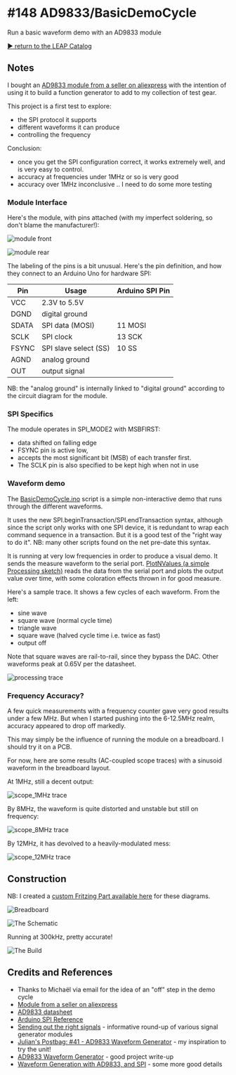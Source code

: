 # #148 AD9833/BasicDemoCycle

Run a basic waveform demo with an AD9833 module

[:arrow_forward: return to the LEAP Catalog](http://leap.tardate.com)

## Notes

I bought an
[AD9833 module from a seller on aliexpress](http://www.aliexpress.com/item/E74-Free-Shipping-Programmable-Microprocessors-AD9833-Sine-Square-Wave-DDS-Signal-Generator-Module/32436878279.html)
with the intention of using it to build a function generator to add to my collection of test gear.

This project is a first test to explore:
* the SPI protocol it supports
* different waveforms it can produce
* controlling the frequency

Conclusion:
* once you get the SPI configuration correct, it works extremely well, and is very easy to control.
* accuracy at frequencies under 1MHz or so is very good
* accuracy over 1MHz inconclusive .. I need to do some more testing

### Module Interface

Here's the module, with pins attached (with my imperfect soldering, so don't blame the manufacturer!):

![module front](./assets/module_front.jpg?raw=true)

![module rear](./assets/module_rear.jpg?raw=true)

The labeling of the pins is a bit unusual. Here's the pin definition, and how they connect to an Arduino Uno for hardware SPI:

| Pin    | Usage                 | Arduino SPI Pin |
|--------|-----------------------|-----------------|
| VCC    | 2.3V to 5.5V          |                 |
| DGND   | digital ground        |                 |
| SDATA  | SPI data (MOSI)       | 11 MOSI         |
| SCLK   | SPI clock             | 13 SCK          |
| FSYNC  | SPI slave select (SS) | 10 SS           |
| AGND   | analog ground         |                 |
| OUT    | output signal         |                 |

NB: the "analog ground" is internally linked to "digital ground" according to the circuit diagram for the module.

### SPI Specifics

The module operates in SPI_MODE2 with MSBFIRST:
* data shifted on falling edge
* FSYNC pin is active low,
* accepts the most significant bit (MSB) of each transfer first.
* The SCLK pin is also specified to be kept high when not in use


### Waveform demo

The [BasicDemoCycle.ino](./BasicDemoCycle.ino) script is a simple non-interactive demo that runs through the different waveforms.

It uses the new SPI.beginTransaction/SPI.endTransaction syntax, although since the script only works with one SPI device,
it is redundant to wrap each command sequence in a transaction. But it is a good test of the "right way to do it".
NB: many other scripts found on the net pre-date this syntax.

It is running at very low frequencies in order to produce a visual demo. It sends the measure waveform to the serial port.
[PlotNValues (a simple Processing sketch)](../../../processing/PlotNValues) reads the data from the serial port and plots the output value over time, with some coloration effects thrown in for good measure.

Here's a sample trace. It shows a few cycles of each waveform. From the left:
* sine wave
* square wave (normal cycle time)
* triangle wave
* square wave (halved cycle time i.e. twice as fast)
* output off

Note that square waves are rail-to-rail, since they bypass the DAC. Other waveforms peak at 0.65V per the datasheet.

![processing trace](./assets/processing_trace.png?raw=true)

### Frequency Accuracy?

A few quick measurements with a frequency counter gave very good results under a few MHz.
But when I started pushing into the 6-12.5MHz realm, accuracy appeared to drop off markedly.

This may simply be the influence of running the module on a breadboard. I should try it on a PCB.

For now, here are some results (AC-coupled scope traces) with a sinusoid waveform in the breadboard layout.

At 1MHz, still a decent output:

![scope_1MHz trace](./assets/scope_1MHz.gif?raw=true)

By 8MHz, the waveform is quite distorted and unstable but still on frequency:

![scope_8MHz trace](./assets/scope_8MHz.gif?raw=true)

By 12MHz, it has devolved to a heavily-modulated mess:

![scope_12MHz trace](./assets/scope_12MHz.gif?raw=true)


## Construction

NB: I created a
[custom Fritzing Part available here](../../../FritzingParts/AD9833_Module) for these diagrams.

![Breadboard](./assets/BasicDemoCycle_bb.jpg?raw=true)

![The Schematic](./assets/BasicDemoCycle_schematic.jpg?raw=true)

Running at 300kHz, pretty accurate!

![The Build](./assets/BasicDemoCycle_build.jpg?raw=true)

## Credits and References
* Thanks to Michaël via email for the idea of an "off" step in the demo cycle
* [Module from a seller on aliexpress](http://www.aliexpress.com/item/E74-Free-Shipping-Programmable-Microprocessors-AD9833-Sine-Square-Wave-DDS-Signal-Generator-Module/32436878279.html)
* [AD9833 datasheet](http://www.analog.com/en/products/rf-microwave/direct-digital-synthesis-modulators/ad9833.html)
* [Arduino SPI Reference](https://www.arduino.cc/en/Reference/SPI)
* [Sending out the right signals](https://gr33nonline.wordpress.com/2015/08/04/making-the-right-signals/) - informative round-up of various signal generator modules
* [Julian's Postbag: #41 - AD9833 Waveform Generator](https://youtu.be/y-q_ibWneSo) - my inspiration to try the unit!
* [AD9833 Waveform Generator](http://www.vwlowen.co.uk/arduino/AD9833-waveform-generator/AD9833-waveform-generator.htm) - good project write-up
* [Waveform Generation with AD9833, and SPI](http://hades.mech.northwestern.edu/index.php/Waveform_Generation_with_AD9833,_and_SPI) - some more good details
